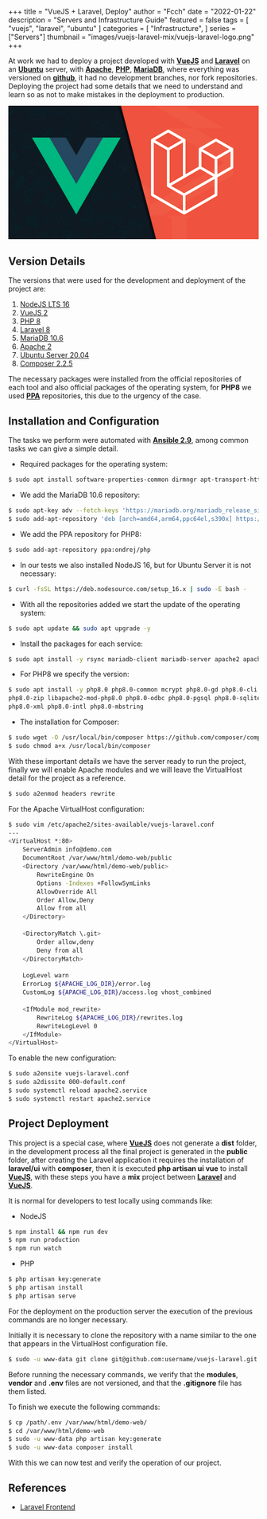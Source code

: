 +++
title = "VueJS + Laravel, Deploy"
author = "Fcch"
date = "2022-01-22"
description = "Servers and Infrastructure Guide"
featured = false
tags = [
    "vuejs",
    "laravel",
    "ubuntu"
]
categories = [
    "Infrastructure",
]
series = ["Servers"]
thumbnail = "images/vuejs-laravel-mix/vuejs-laravel-logo.png"
+++

At work we had to deploy a project developed with **[VueJS](https://vuejs.org)** and **[Laravel](https://laravel.com/)** on an **[Ubuntu](https://ubuntu.com/)** server, with **[Apache](https://ws.apache.org/)**, **[PHP](https://www.php.net/)**, **[MariaDB](https://mariadb.org/)**, where everything was versioned on **[github](https://github.com/)**, it had no development branches, nor fork repositories. Deploying the project had some details that we need to understand and learn so as not to make mistakes in the deployment to production.

<!--more-->

![](/images/vuejs-laravel-mix/vuejs-laravel-logo.png)

## Version Details

The versions that were used for the development and deployment of the project are:

1. [NodeJS LTS 16](https://nodejs.org/en/download/)
2. [VueJS 2](https://vuejs.org/v2/guide/installation.html)
3. [PHP 8](https://www.php.net/downloads)
4. [Laravel 8](https://laravel.com/docs/8.x)
5. [MariaDB 10.6](https://mariadb.org/download/?t=repo-config&d=20.04+%22focal%22&v=10.6&r_m=cnrs)
6. [Apache 2](https://ubuntu.com/tutorials/install-and-configure-apache#1-overview)
7. [Ubuntu Server 20.04](https://releases.ubuntu.com/20.04/)
8. [Composer 2.2.5](https://github.com/composer/composer/releases/download/2.2.5/composer.phar)

The necessary packages were installed from the official repositories of each tool and also official packages of the operating system, for **PHP8** we used [**PPA**](https://help.ubuntu.com/stable/ubuntu-help/addremove-ppa.html.es) repositories, this due to the urgency of the case.

## Installation and Configuration

The tasks we perform were automated with [**Ansible 2.9**](https://docs.ansible.com/ansible/latest/roadmap/ROADMAP_2_9.html), among common tasks we can give a simple detail.

- Required packages for the operating system:

```bash
$ sudo apt install software-properties-common dirmngr apt-transport-https git curl vim make
```

- We add the MariaDB 10.6 repository:

```bash
$ sudo apt-key adv --fetch-keys 'https://mariadb.org/mariadb_release_signing_key.asc'
$ sudo add-apt-repository 'deb [arch=amd64,arm64,ppc64el,s390x] https://mirror1.cl.netactuate.com/mariadb/repo/10.6/ubuntu focal main'
```

- We add the PPA repository for PHP8:

```bash
$ sudo add-apt-repository ppa:ondrej/php
```

- In our tests we also installed NodeJS 16, but for Ubuntu Server it is not necessary:

```bash
$ curl -fsSL https://deb.nodesource.com/setup_16.x | sudo -E bash - 
```

- With all the repositories added we start the update of the operating system:

```bash
$ sudo apt update && sudo apt upgrade -y
```

- Install the packages for each service:

```bash
$ sudo apt install -y rsync mariadb-client mariadb-server apache2 apache2-utils
```

- For PHP8 we specify the version:

```bash
$ sudo apt install -y php8.0 php8.0-common mcrypt php8.0-gd php8.0-cli php8.0-curl php8.0-mysql \
php8.0-zip libapache2-mod-php8.0 php8.0-odbc php8.0-pgsql php8.0-sqlite3 php8.0-readline\
php8.0-xml php8.0-intl php8.0-mbstring
```

- The installation for Composer:

```bash
$ sudo wget -O /usr/local/bin/composer https://github.com/composer/composer/releases/download/2.2.4/composer.phar
$ sudo chmod a+x /usr/local/bin/composer
```

With these important details we have the server ready to run the project, finally we will enable Apache modules and we will leave the VirtualHost detail for the project as a reference.

```bash
$ sudo a2enmod headers rewrite
```

For the Apache VirtualHost configuration:

```bash
$ sudo vim /etc/apache2/sites-available/vuejs-laravel.conf
---
<VirtualHost *:80>
    ServerAdmin info@demo.com
    DocumentRoot /var/www/html/demo-web/public
    <Directory /var/www/html/demo-web/public>
    	RewriteEngine On
    	Options -Indexes +FollowSymLinks
    	AllowOverride All
    	Order Allow,Deny
    	Allow from all
    </Directory>

    <DirectoryMatch \.git>
    	Order allow,deny
    	Deny from all
    </DirectoryMatch>

    LogLevel warn
    ErrorLog ${APACHE_LOG_DIR}/error.log
    CustomLog ${APACHE_LOG_DIR}/access.log vhost_combined

    <IfModule mod_rewrite>
    	RewriteLog ${APACHE_LOG_DIR}/rewrites.log
    	RewriteLogLevel 0
    </IfModule> 
</VirtualHost>
```

To enable the new configuration:

```bash
$ sudo a2ensite vuejs-laravel.conf
$ sudo a2dissite 000-default.conf
$ sudo systemctl reload apache2.service
$ sudo systemctl restart apache2.service
```

## Project Deployment

This project is a special case, where [**VueJS**](https://vuejs.org/) does not generate a **dist** folder, in the development process all the final project is generated in the **public** folder, after creating the Laravel application it requires the installation of **laravel/ui** with **composer**, then it is executed **php artisan ui vue** to install [**VueJS**](https://vuejs.org/), with these steps you have a **mix** project between [**Laravel**](https://laravel.com/) and [**VueJS**](https://vuejs.org/).

It is normal for developers to test locally using commands like:

- NodeJS

```bash
$ npm install && npm run dev
$ npm run production
$ npm run watch
```

- PHP

```bash
$ php artisan key:generate
$ php artisan install
$ php artisan serve
```

For the deployment on the production server the execution of the previous commands are no longer necessary.

Initially it is necessary to clone the repository with a name similar to the one that appears in the VirtualHost configuration file.

```bash
$ sudo -u www-data git clone git@github.com:username/vuejs-laravel.git /var/www/html/demo-web
```

Before running the necessary commands, we verify that the **modules**, **vendor** and **.env** files are not versioned, and that the **.gitignore** file has them listed.

To finish we execute the following commands:

```bash
$ cp /path/.env /var/www/html/demo-web/
$ cd /var/www/html/demo-web
$ sudo -u www-data php artisan key:generate
$ sudo -u www-data composer install
```

With this we can now test and verify the operation of our project.

## References

- [Laravel Frontend](https://laravel.com/docs/7.x/frontend)
